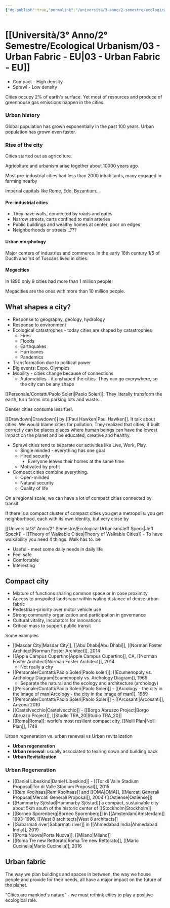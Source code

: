 ```yaml
---
{"dg-publish":true,"permalink":"/universita/3-anno/2-semestre/ecological-urbanism/03-urban-fabric-eu/"}
---
```


# [[Università/3° Anno/2° Semestre/Ecological Urbanism/03 - Urban Fabric - EU\|03 - Urban Fabric - EU]]



- Compact - High density
- Sprawl - Low density


Cities occupy 2% of earth's surface. Yet most of resources and produce of greenhouse gas emissions happen in the cities.

### Urban history

Global population has grown exponentially in the past 100 years. Urban population has grown even faster.

### Rise of the city

Cities started out as agricolture.

Agricolture and urbanism arise together about 10000 years ago.

Most pre-industrial cities had less than 2000 inhabitants, many engaged in farming nearby

Imperial capitals like Rome, Edo, Byzantium...


#### Pre-industrial cities

- They have walls, connected by roads and gates
- Narrow streets, carts confined to main arteries
- Public buildings and wealthy homes at center, poor on edges
- Neighborhoods or streets...???


#### Urban morphology

Major centers of industries and commerce. In the early 16th century 1/5 of Ducth and 1/4 of Tuscans lived in cities.

#### Megacities

In 1890 only 9 cities had more than 1 million people.

Megacities are the ones with more than 10 million people.

## What shapes a city?

- Response to geography, geology, hydrology
- Response to environment
- Ecological catastrophes - today cities are shaped by catastrophies
	- Fires
	- Floods
	- Earthquakes
	- Hurricanes
	- Pandemics
- Transformation due to political power
- Big events: Expo, Olympics
- Mobility - cities change because of connections
	- Automobiles - it unshaped the cities. They can go everywhere, so the city can be any shape

[[Personale/Contatti/Paolo Soleri\|Paolo Soleri]]: They literally transform the earth, turn farms into parking lots and waste...


Denser cities consume less fuel.

[[Drawdown\|Drawdown]] by [[Paul Hawken\|Paul Hawken]].
It talk about cities. We would blame cities for pollution. They realized that cities, if built correctly can be places places where human beings can have the lowest impact on the planet and be educated, creative and healthy.

- Sprawl cities tend to separate our activities like Live, Work, Play.
	- Single minded - everything has one goal
	- Hired security
		- Everyone leaves their homes at the same time
	- Motivated by profit
- Compact cities combine everything.
	- Open-minded
	- Natural security
	- Quality of life

On a regional scale, we can have a lot of compact cities connected by transit

If there is a compact cluster of compact cities you get a metropolis: you get neighborhood, each with its own identity, but very close by

[[Università/3° Anno/2° Semestre/Ecological Urbanism/Jeff Speck\|Jeff Speck]] - [[Theory of Walkable Cities\|Theory of Walkable Cities]] - To have walkability you need 4 things. Walk has to. be
- Useful - meet some daily needs in daily life
- Feel safe
- Comfortable
- Interesting



## Compact city

- Mixture of functions sharing common space or in cose proximity
- Access to unspoiled landscape within waling distance of dense urban fabric
- Pedestrian-priority over motor vehicle use
- Strong community organization and participation in governance
- Cultural vitality, incubators for innovations
- Critical mass to support public transit

Some examples
- [[Masdar City\|Masdar City]], [[Abu Dhabi\|Abu Dhabi]], [[Norman Foster Architect\|Norman Foster Architect]], 2014
- [[Apple Campus Cupertino\|Apple Campus Cupertino]], CA, [[Norman Foster Architect\|Norman Foster Architect]], 2014
	- Not really a city
- [[Personale/Contatti/Paolo Soleri\|Paolo soleri]]: [[Ecumenopoly vs. Archology Diagram\|Ecumenopoly vs. Archology Diagram]], 1969
	- Separate the natural and the ecology and architecture (archology)
- [[Personale/Contatti/Paolo Soleri\|Paolo Soleri]] - [[Arcology - the city in the image of man\|Arcology - the city in the image of man]], 1969
- [[Personale/Contatti/Paolo Soleri\|Paolo Soleri]] - [[Arcosanti\|Arcosanti]], Arizona 2010
- [[Castelvecchio\|Castelvecchio]] - [[Borgo Abruzzo Project\|Borgo Abruzzo Project]], [[Studio TRA_20\|Studio TRA_20]]
- [[Roma\|Roma]]: world's most resilient compact city, [[Nolli Plan\|Nolli Plan]], 1748


Urban regeneration vs. urban renewal vs Urban revitalization
- **Urban regeneration**
- **Urban renewal**: usually associated to tearing down and building back
- **Urban Revitalization**

### Urban Regeneration

- [[Daniel Libeskind\|Daniel Libeskind]] - [[Tor di Valle Stadium Proposal\|Tor di Valle Stadium Proposal]], 2015
- [[Rem Koolhaas\|Rem Koolhaas]] and [[OMA\|OMA]], [[Mercati Generali Proposal\|Mercati Generali Proposal]], 2004 ([[Ostiense\|Ostiense]])
- [[Hammarby Sjöstad\|Hammarby Sjöstad]] a compact, sustainable city about 5km south of the historic center of [[Stockholm\|Stockholm]]
- [[Borneo Sporenberg\|Borneo Sporenberg]] in [[Amsterdam\|Amsterdam]] 1993-1996, [[West 8 architects\|West 8 architects]]
- [[Sabarmati river\|Sabarmati river]] in [[Ahmedabad India\|Ahmedabad India]], 2019
- [[Porta Nuova\|Porta Nuova]], [[Milano\|Milano]]
- [[Roma Tre new Rettorato\|Roma Tre new Rettorato]], [[Mario Cucinella\|Mario Cucinella]], 2016


## Urban fabric

The way we plan buildings and spaces in between, the way we house people and provide for their needs, all have a major impact on the future of the planet.



"Cities are mankind's nature" - 
we must rethink cities to play a positive ecological role.






